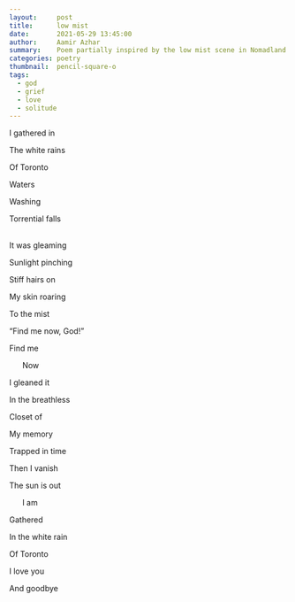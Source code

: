 ```yaml
---
layout:     post
title:      low mist
date:       2021-05-29 13:45:00
author:     Aamir Azhar
summary:    Poem partially inspired by the low mist scene in Nomadland.
categories: poetry
thumbnail:  pencil-square-o
tags:
  - god
  - grief
  - love
  - solitude
---
```

I gathered in

The white rains

Of Toronto

Waters

Washing

Torrential falls

<br>
It was gleaming

Sunlight pinching

Stiff hairs on

My skin roaring

To the mist

“Find me now, God!”

Find me

&nbsp;&nbsp;&nbsp;&nbsp;&nbsp;&nbsp;Now

I gleaned it

In the breathless

Closet of

My memory

Trapped in time

Then I vanish

The sun is out

&nbsp;&nbsp;&nbsp;&nbsp;&nbsp;&nbsp;I am

Gathered

In the white rain

Of Toronto

I love you

And goodbye
